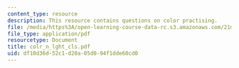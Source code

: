```yaml
---
content_type: resource
description: This resource contains questions on color practising.
file: /media/https%3A/open-learning-course-data-rc.s3.amazonaws.com/21m-603-principles-of-design-fall-2005/df10d36d52c1d20a05d094f1dde60cd0_colr_n_lght_cls.pdf
file_type: application/pdf
resourcetype: Document
title: colr_n_lght_cls.pdf
uid: df10d36d-52c1-d20a-05d0-94f1dde60cd0
---
```

